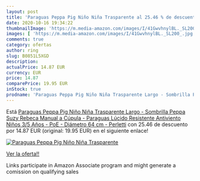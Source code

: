 ```yaml
---
layout: post
title: 'Paraguas Peppa Pig Niño Niña Trasparente al 25.46 % de descuento'
date: 2020-10-16 19:34:22
thumbnailImage: 'https://m.media-amazon.com/images/I/41GwvhnylBL._SL200_.jpg'
images: [ 'https://m.media-amazon.com/images/I/41GwvhnylBL._SL200_.jpg' ]
comments: true
category: ofertas
author: ring
slug: B0851L5XGD
description:
actualPrice: 14.87 EUR
currency: EUR
price: 14.87
comparePrice: 19.95 EUR
inStock: true
prodname: 'Paraguas Peppa Pig Niño Niña Trasparente Largo - Sombrilla Peppa Suzy Rebeca Manual a Cúpula - Paraguas Lúcido Resistente Antiviento Niños 3/5 Años - PoE - Diámetro 64 cm - Perletti'
---
```


Está [Paraguas Peppa Pig Niño Niña Trasparente Largo - Sombrilla Peppa Suzy Rebeca Manual a Cúpula - Paraguas Lúcido Resistente Antiviento Niños 3/5 Años - PoE - Diámetro 64 cm - Perletti](https://www.amazon.es/dp/B0851L5XGD/?tag=tolees-21) con 25.46 de descuento por 14.87 EUR (original: 19.95 EUR) en el siguiente enlace!

[![Paraguas Peppa Pig Niño Niña Trasparente](https://m.media-amazon.com/images/I/41GwvhnylBL._SL200_.jpg)](https://www.amazon.es/dp/B0851L5XGD/?tag=tolees-21)

[Ver la oferta!!](https://www.amazon.es/dp/B0851L5XGD/?tag=tolees-21)

Links participate in Amazon Associate program and might generate a comission on qualifying sales


